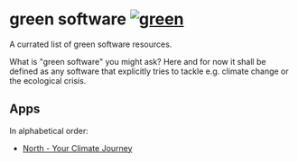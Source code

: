 # green software [![green](https://furtive-hope.surge.sh/badge.svg)](https://github.com/creimers/green)

A currated list of green software resources.

What is "green software" you might ask? Here and for now it shall be defined as any software that explicitly tries to tackle e.g. climate change or the ecological crisis.

## Apps

In alphabetical order:

- [North - Your Climate Journey](https://north-app.com/)
